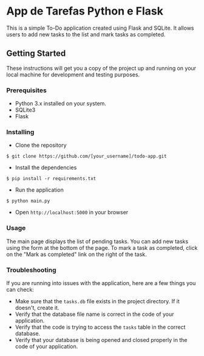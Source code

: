 # App de Tarefas Python e Flask

This is a simple To-Do application created using Flask and SQLite. It allows users to add new tasks to the list and mark tasks as completed.

## Getting Started

These instructions will get you a copy of the project up and running on your local machine for development and testing purposes. 

### Prerequisites

* Python 3.x installed on your system.
* SQLite3
* Flask

### Installing

* Clone the repository
```
$ git clone https://github.com/[your_username]/todo-app.git
```
* Install the dependencies
```
$ pip install -r requirements.txt
```
* Run the application 
```
$ python main.py
```
* Open `http://localhost:5000` in your browser

### Usage

The main page displays the list of pending tasks. You can add new tasks using the form at the bottom of the page. To mark a task as completed, click on the "Mark as completed" link on the right of the task.

### Troubleshooting

If you are running into issues with the application, here are a few things you can check:

* Make sure that the `tasks.db` file exists in the project directory. If it doesn't, create it.
* Verify that the database file name is correct in the code of your application.
* Verify that the code is trying to access the `tasks` table in the correct database.
* Verify that your database is being opened and closed properly in the code of your application.